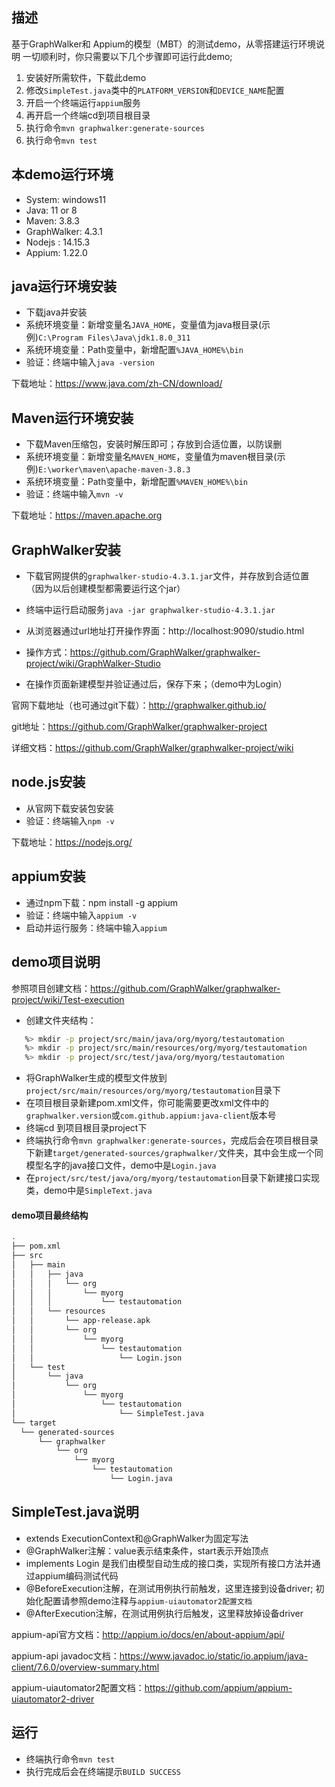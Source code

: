 
## 描述
基于GraphWalker和 Appium的模型（MBT）的测试demo，从零搭建运行环境说明
一切顺利时，你只需要以下几个步骤即可运行此demo;
1. 安装好所需软件，下载此demo
2. 修改`SimpleTest.java`类中的`PLATFORM_VERSION`和`DEVICE_NAME`配置
3. 开启一个终端运行`appium`服务
4. 再开启一个终端cd到项目根目录
5. 执行命令`mvn graphwalker:generate-sources`
6. 执行命令`mvn test`


## 本demo运行环境
* System: windows11
* Java:  11 or 8
* Maven: 3.8.3
* GraphWalker: 4.3.1
* Nodejs : 14.15.3
* Appium: 1.22.0


## java运行环境安装
* 下载java并安装
* 系统环境变量：新增变量名`JAVA_HOME`，变量值为java根目录(示例)`C:\Program Files\Java\jdk1.8.0_311`
* 系统环境变量：Path变量中，新增配置`%JAVA_HOME%\bin`
* 验证：终端中输入`java -version`

下载地址：https://www.java.com/zh-CN/download/

## Maven运行环境安装
* 下载Maven压缩包，安装时解压即可；存放到合适位置，以防误删
* 系统环境变量：新增变量名`MAVEN_HOME`，变量值为maven根目录(示例)`E:\worker\maven\apache-maven-3.8.3`
* 系统环境变量：Path变量中，新增配置`%MAVEN_HOME%\bin`
* 验证：终端中输入`mvn -v`

下载地址：https://maven.apache.org


## GraphWalker安装
* 下载官网提供的`graphwalker-studio-4.3.1.jar`文件，并存放到合适位置（因为以后创建模型都需要运行这个jar）

* 终端中运行启动服务`java -jar graphwalker-studio-4.3.1.jar`

* 从浏览器通过url地址打开操作界面：http://localhost:9090/studio.html

* 操作方式：https://github.com/GraphWalker/graphwalker-project/wiki/GraphWalker-Studio
* 在操作页面新建模型并验证通过后，保存下来；（demo中为Login）

官网下载地址（也可通过git下载）：http://graphwalker.github.io/

git地址：https://github.com/GraphWalker/graphwalker-project

详细文档：https://github.com/GraphWalker/graphwalker-project/wiki

## node.js安装
* 从官网下载安装包安装
* 验证：终端输入`npm -v`

下载地址：https://nodejs.org/

## appium安装
* 通过npm下载：npm install -g appium
* 验证：终端中输入`appium -v`
* 启动并运行服务：终端中输入`appium`

## demo项目说明
参照项目创建文档：https://github.com/GraphWalker/graphwalker-project/wiki/Test-execution
* 创建文件夹结构：
 ```sh
    %> mkdir -p project/src/main/java/org/myorg/testautomation
    %> mkdir -p project/src/main/resources/org/myorg/testautomation
    %> mkdir -p project/src/test/java/org/myorg/testautomation
 ```
* 将GraphWalker生成的模型文件放到`project/src/main/resources/org/myorg/testautomation`目录下
* 在项目根目录新建pom.xml文件，你可能需要更改xml文件中的`graphwalker.version`或`com.github.appium:java-client`版本号
* 终端cd 到项目根目录project下
* 终端执行命令`mvn graphwalker:generate-sources`，完成后会在项目根目录下新建`target/generated-sources/graphwalker/`文件夹，其中会生成一个同模型名字的java接口文件，demo中是`Login.java`
* 在`project/src/test/java/org/myorg/testautomation`目录下新建接口实现类，demo中是`SimpleText.java`

#### demo项目最终结构
  ```sh
  .
  ├── pom.xml
  ├── src
  │   ├── main
  │   │   ├── java
  │   │   │   └── org
  │   │   │       └── myorg
  │   │   │           └── testautomation
  │   │   └── resources
  │   │       └── app-release.apk
  │   │       └── org
  │   │           └── myorg
  │   │               └── testautomation
  │   │                   └── Login.json
  │   └── test
  │       └── java
  │           └── org
  │               └── myorg
  │                   └── testautomation
  │                       └── SimpleTest.java
  └── target
    └── generated-sources
        └── graphwalker
            └── org
                └── myorg
                    └── testautomation
                        └── Login.java
  ```

## SimpleTest.java说明
* extends ExecutionContext和@GraphWalker为固定写法
* @GraphWalker注解：value表示结束条件，start表示开始顶点
* implements Login 是我们由模型自动生成的接口类，实现所有接口方法并通过appium编码测试代码
* @BeforeExecution注解，在测试用例执行前触发，这里连接到设备driver; 初始化配置请参照demo注释与`appium-uiautomator2配置文档`
* @AfterExecution注解，在测试用例执行后触发，这里释放掉设备driver

appium-api官方文档：http://appium.io/docs/en/about-appium/api/

appium-api javadoc文档：https://www.javadoc.io/static/io.appium/java-client/7.6.0/overview-summary.html

appium-uiautomator2配置文档：https://github.com/appium/appium-uiautomator2-driver

## 运行
* 终端执行命令`mvn test`
* 执行完成后会在终端提示`BUILD SUCCESS`

